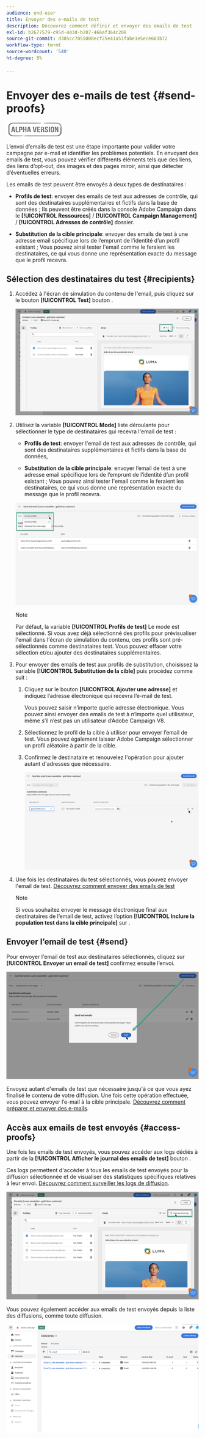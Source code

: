 ```yaml
---
audience: end-user
title: Envoyer des e-mails de test
description: Découvrez comment définir et envoyer des emails de test
exl-id: b2677579-c95d-443d-b207-466af364c208
source-git-commit: d305cc7055008ecf25e41a51fabe1e5ece683b72
workflow-type: tm+mt
source-wordcount: '540'
ht-degree: 8%

---
```


# Envoyer des e-mails de test {#send-proofs}

![](../assets/do-not-localize/badge.png)

L’envoi d’emails de test est une étape importante pour valider votre campagne par e-mail et identifier les problèmes potentiels. En envoyant des emails de test, vous pouvez vérifier différents éléments tels que des liens, des liens d’opt-out, des images et des pages miroir, ainsi que détecter d’éventuelles erreurs.

Les emails de test peuvent être envoyés à deux types de destinataires :

* **Profils de test**: envoyer des emails de test aux adresses de contrôle, qui sont des destinataires supplémentaires et fictifs dans la base de données ; Ils peuvent être créés dans la console Adobe Campaign dans le **[!UICONTROL Ressources]** / **[!UICONTROL Campaign Management]** / **[!UICONTROL Adresses de contrôle]** dossier.

* **Substitution de la cible principale**: envoyer des emails de test à une adresse email spécifique lors de l’emprunt de l’identité d’un profil existant ; Vous pouvez ainsi tester l&#39;email comme le feraient les destinataires, ce qui vous donne une représentation exacte du message que le profil recevra.

## Sélection des destinataires du test {#recipients}

1. Accédez à l&#39;écran de simulation du contenu de l&#39;email, puis cliquez sur le bouton **[!UICONTROL Test]** bouton .

   ![](assets/test-button.png)

1. Utilisez la variable **[!UICONTROL Mode]** liste déroulante pour sélectionner le type de destinataires qui recevra l&#39;email de test :

   * **Profils de test**: envoyer l&#39;email de test aux adresses de contrôle, qui sont des destinataires supplémentaires et fictifs dans la base de données,

   * **Substitution de la cible principale**: envoyer l’email de test à une adresse email spécifique lors de l’emprunt de l’identité d’un profil existant ; Vous pouvez ainsi tester l&#39;email comme le feraient les destinataires, ce qui vous donne une représentation exacte du message que le profil recevra.

   ![](assets/test-mode.png)

   >[!NOTE]
   >
   >Par défaut, la variable **[!UICONTROL Profils de test]** Le mode est sélectionné. Si vous avez déjà sélectionné des profils pour prévisualiser l&#39;email dans l&#39;écran de simulation du contenu, ces profils sont pré-sélectionnés comme destinataires test. Vous pouvez effacer votre sélection et/ou ajouter des destinataires supplémentaires.

1. Pour envoyer des emails de test aux profils de substitution, choisissez la variable **[!UICONTROL Substitution de la cible]** puis procédez comme suit :

   1. Cliquez sur le bouton **[!UICONTROL Ajouter une adresse]** et indiquez l’adresse électronique qui recevra l’e-mail de test.

      Vous pouvez saisir n’importe quelle adresse électronique. Vous pouvez ainsi envoyer des emails de test à n’importe quel utilisateur, même s’il n’est pas un utilisateur d’Adobe Campaign V8.

   1. Sélectionnez le profil de la cible à utiliser pour envoyer l’email de test. Vous pouvez également laisser Adobe Campaign sélectionner un profil aléatoire à partir de la cible.

   1. Confirmez le destinataire et renouvelez l&#39;opération pour ajouter autant d&#39;adresses que nécessaire.

      ![](assets/substitution.png)

1. Une fois les destinataires du test sélectionnés, vous pouvez envoyer l&#39;email de test. [Découvrez comment envoyer des emails de test](#send)

   >[!NOTE]
   >
   >Si vous souhaitez envoyer le message électronique final aux destinataires de l’email de test, activez l’option **[!UICONTROL Inclure la population test dans la cible principale]** sur .

## Envoyer l’email de test {#send}

Pour envoyer l&#39;email de test aux destinataires sélectionnés, cliquez sur **[!UICONTROL Envoyer un email de test]** confirmez ensuite l’envoi.

![](assets/send-proof.png)

Envoyez autant d&#39;emails de test que nécessaire jusqu&#39;à ce que vous ayez finalisé le contenu de votre diffusion. Une fois cette opération effectuée, vous pouvez envoyer l’e-mail à la cible principale. [Découvrez comment préparer et envoyer des e-mails](../monitor/prepare-send.md).

## Accès aux emails de test envoyés {#access-proofs}

Une fois les emails de test envoyés, vous pouvez accéder aux logs dédiés à partir de la **[!UICONTROL Afficher le journal des emails de test]** bouton .

Ces logs permettent d&#39;accéder à tous les emails de test envoyés pour la diffusion sélectionnée et de visualiser des statistiques spécifiques relatives à leur envoi. [Découvrez comment surveiller les logs de diffusion](../monitor/delivery-logs.md).

![](assets/proof-log.png)

Vous pouvez également accéder aux emails de test envoyés depuis la liste des diffusions, comme toute diffusion.

![](assets/delivery-list.png)

